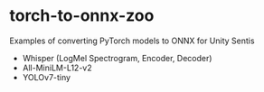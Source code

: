 # torch-to-onnx-zoo
Examples of converting PyTorch models to ONNX for Unity Sentis

- Whisper (LogMel Spectrogram, Encoder, Decoder)
- All-MiniLM-L12-v2
- YOLOv7-tiny

